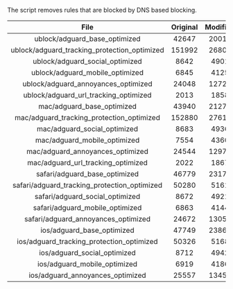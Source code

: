 The script removes rules that are blocked by DNS based blocking.


| File | Original | Modified |
|:----:|:-----:|:-----:|
| ublock/adguard_base_optimized | 42647 | 20019 |
| ublock/adguard_tracking_protection_optimized | 151992 | 26809 |
| ublock/adguard_social_optimized | 8642 | 4901 |
| ublock/adguard_mobile_optimized | 6845 | 4125 |
| ublock/adguard_annoyances_optimized | 24048 | 12725 |
| ublock/adguard_url_tracking_optimized | 2013 | 1858 |
| mac/adguard_base_optimized | 43940 | 21272 |
| mac/adguard_tracking_protection_optimized | 152880 | 27614 |
| mac/adguard_social_optimized | 8683 | 4936 |
| mac/adguard_mobile_optimized | 7554 | 4360 |
| mac/adguard_annoyances_optimized | 24544 | 12979 |
| mac/adguard_url_tracking_optimized | 2022 | 1867 |
| safari/adguard_base_optimized | 46779 | 23175 |
| safari/adguard_tracking_protection_optimized | 50280 | 5161 |
| safari/adguard_social_optimized | 8672 | 4921 |
| safari/adguard_mobile_optimized | 6863 | 4144 |
| safari/adguard_annoyances_optimized | 24672 | 13052 |
| ios/adguard_base_optimized | 47749 | 23867 |
| ios/adguard_tracking_protection_optimized | 50326 | 5168 |
| ios/adguard_social_optimized | 8712 | 4942 |
| ios/adguard_mobile_optimized | 6919 | 4186 |
| ios/adguard_annoyances_optimized | 25557 | 13457 |